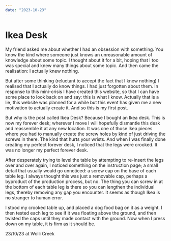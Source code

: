 ```yaml
---
date: "2023-10-23"
---
```


# Ikea Desk

My friend asked me about whether I had an obsession with something. You know the kind where someone just knows an unreasonable amount of knowledge about some topic. I thought about it for a bit, hoping that I too was special and knew many things about some topic. And then came the realisation: I actually knew nothing.

But after some thinking (reluctant to accept the fact that I knew nothing) I realised that I actually do know things. I had just forgotten about them. In response to this mini-crisis I have created this website, so that I can have some place to look back on and say: this is what I know. Actually that is a lie, this website was planned for a while but this event has given me a new motivation to actually create it. And so this is my first post.

But why is the post called Ikea Desk? Because I bought an Ikea desk. This is now my forever desk; wherever I move I will hopefully dismantle this desk and reassemble it at any new location. It was one of those Ikea pieces where you had to manually create the screw holes by kind of just driving the screws in there. The kind that hurts your wrists. And when I was finally done creating my perfect forever desk, I noticed that the legs were crooked. It was no longer my perfect forever desk.

After desperately trying to level the table by attempting to re-insert the legs over and over again, I noticed something on the instruction page; a small detail that usually would go unnoticed: a screw cap on the base of each table leg. I always thought this was just a removable cap, perhaps a byproduct of the production process, but no. The thing you can screw in at the bottom of each table leg is there so you can lengthen the individual legs, thereby removing any gap you encounter. It seems as though Ikea is no stranger to human error.

I stood my crooked table up, and placed a dog food bag on it as a weight. I then tested each leg to see if it was floating above the ground, and then twisted the caps until they made contact with the ground. Now when I press down on my table, it is firm as it should be.

23/10/23 at Wolli Creek

